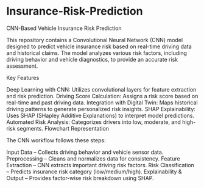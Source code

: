 # Insurance-Risk-Prediction
CNN-Based Vehicle Insurance Risk Prediction

This repository contains a Convolutional Neural Network (CNN) model designed to predict vehicle insurance risk based on real-time driving data and historical claims. The model analyzes various risk factors, including driving behavior and vehicle diagnostics, to provide an accurate risk assessment.

 Key Features

Deep Learning with CNN: Utilizes convolutional layers for feature extraction and risk prediction.
Driving Score Calculation: Assigns a risk score based on real-time and past driving data.
Integration with Digital Twin: Maps historical driving patterns to generate personalized risk insights.
SHAP Explainability: Uses SHAP (SHapley Additive Explanations) to interpret model predictions.
Automated Risk Analysis: Categorizes drivers into low, moderate, and high-risk segments.
 Flowchart Representation

The CNN workflow follows these steps:

Input Data – Collects driving behavior and vehicle sensor data.
Preprocessing – Cleans and normalizes data for consistency.
Feature Extraction – CNN extracts important driving risk factors.
Risk Classification – Predicts insurance risk category (low/medium/high).
Explainability & Output – Provides factor-wise risk breakdown using SHAP.
